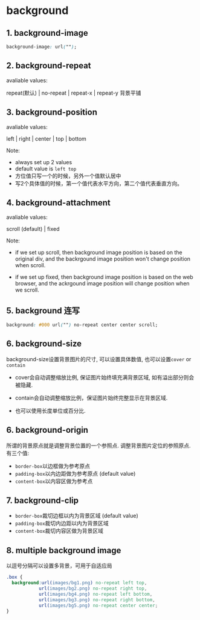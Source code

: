 # background

## 1. background-image

```css
background-image: url("");
```

## 2. background-repeat

avaliable values:

repeat(默认)  |  no-repeat |   repeat-x   |  repeat-y 背景平铺

## 3. background-position

avaliable values:

left  |  right  |  center  |  top  | bottom

Note:

- always set up 2 values
- default value is `left top`
- 方位值只写一个的时候，另外一个值默认居中
- 写2个具体值的时候，第一个值代表水平方向，第二个值代表垂直方向。

## 4. background-attachment

avaliable values:

scroll (default) | fixed

Note:

- if we set up scroll, then background image position is based on the original div, and the backrgound image position won't change position when scroll.

- if we set up fixed, then background image position is based on the web browser, and the ackrgound image position will change position when we scroll.

## 5. background 连写

```css
background: #000 url("") no-repeat center center scroll;
```

## 6. background-size

background-size设置背景图片的尺寸, 可以设置具体数值, 也可以设置`cover` or `contain`

- cover会自动调整缩放比例, 保证图片始终填充满背景区域, 如有溢出部分则会被隐藏.

- contain会自动调整缩放比例，保证图片始终完整显示在背景区域.

- 也可以使用长度单位或百分比.

## 6. background-origin

所谓的背景原点就是调整背景位置的一个参照点. 调整背景图片定位的参照原点. 有三个值:

- `border-box`以边框做为参考原点
- `padding-box`以内边距做为参考原点 (default value)
- `content-box`以内容区做为参考点

## 7. background-clip

- `border-box`裁切边框以内为背景区域 (default value)
- `padding-box`裁切内边距以内为背景区域
- `content-box`裁切内容区做为背景区域

## 8. multiple background image

以逗号分隔可以设置多背景，可用于自适应局

```css
.box {
  background:url(images/bg1.png) no-repeat left top,
            url(images/bg2.png) no-repeat right top,
            url(images/bg4.png) no-repeat left bottom,
            url(images/bg3.png) no-repeat right bottom,
            url(images/bg5.png) no-repeat center center;
}
```